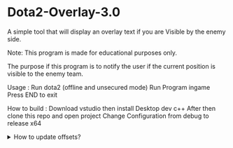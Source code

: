 # Dota2-Overlay-3.0
 A simple tool that will display an overlay text if you are Visible by the enemy side.

Note:
This program is made for educational purposes only.

The purpose if this program is to notify the user if the current position is visible to the enemy team.

Usage :
Run dota2 (offline and unsecured mode)
Run Program ingame
Press END to exit

How to build :
Download vstudio then install Desktop dev c++
After then clone this repo and open project
Change Configuration from debug to release x64

<details>
<summary>How to update offsets?</summary>
<br>
Scan for isVisibleByEnemy using these values (Not Visible = 06(radiant team), 10(dire team), Visible = 14) filter it out by changing the values/state ingame, should get at least 3 results.
There is only 1 address that we need, filter it out by using "Find out what accesses this address". there should only be 2 address listed(filter it out by changing the values/state ingame)
![alt text](https://github.com/skrixx68/Dota2-Overlay-2.0/blob/master/tut%20img/tut1.PNG?raw=true)

Generate a pointermap, after that select pointer scan for this address
![alt text](https://github.com/skrixx68/Dota2-Overlay-2.0/blob/master/tut%20img/tut2.PNG?raw=true)
![alt text](https://github.com/skrixx68/Dota2-Overlay-2.0/blob/master/tut%20img/tut3.PNG?raw=true)

Select the generated pointermap, then press ok
![alt text](https://github.com/skrixx68/Dota2-Overlay-2.0/blob/master/tut%20img/tut4.PNG?raw=true)

Rescan pointerlist, input the address of vbe then check the Must start with offsets and insert the values shown in the img 
![alt text](https://github.com/skrixx68/Dota2-Overlay-2.0/blob/master/tut%20img/tut5.PNG?raw=true)

There should be only 2 results, either of them works but i recommend choosing the one with 0x170 value.
![alt text](https://github.com/skrixx68/Dota2-Overlay-2.0/blob/master/tut%20img/tut6.PNG?raw=true)

create/update the offsets.ini with your updated offset(should be in the same directory as the exe file).
![alt text](https://github.com/skrixx68/Dota2-Overlay-2.0/blob/master/tut%20img/tut7.PNG?raw=true)
</details>
